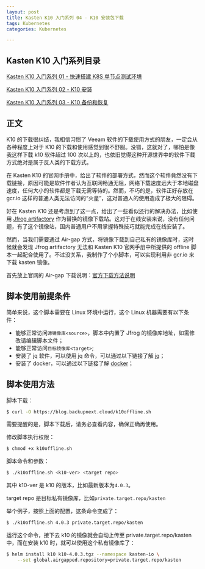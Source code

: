 ```yaml
---
layout: post
title: Kasten K10 入门系列 04 - K10 安装包下载
tags: Kubernetes
categories: Kubernetes

---
```


## Kasten K10 入门系列目录

[Kasten K10 入门系列 01 - 快速搭建 K8S 单节点测试环境](https://blog.backupnext.cloud/2020/12/Setting-up-quick-demo-for-K10-01/)

[Kasten K10 入门系列 02 - K10 安装](https://blog.backupnext.cloud/2021/05/K10-setup/)

[Kasten K10 入门系列 03 - K10 备份和恢复](https://blog.backupnext.cloud/2021/05/K10-configuration/)

## 正文

K10 的下载很纠结，我相信习惯了 Veeam 软件的下载使用方式的朋友，一定会从各种程度上对于 K10 的下载和使用感觉到很不舒服。没错，这就对了，哪怕是像我这样下载 k10 软件超过 100 次以上的，也依旧觉得这种开源世界中的软件下载方式绝对是属于反人类的下载方式。

在 Kasten K10 的官网手册中，给出了软件的部署方式，然而这个软件竟然没有下载链接，原因可能是软件作者认为互联网畅通无阻，网络下载速度远大于本地磁盘速度，任何大小的软件都是下载无需等待的。然而，不巧的是，软件正好存放在 gcr.io 这样的普通人类无法访问的“火星”，这对普通人的使用造成了极大的阻碍。

好在 Kasten K10 还是考虑到了这一点，给出了一些看似还行的解决办法，比如使用 [Jfrog artifactory](https://kb.kasten.io/knowledge/jfrog) 作为替换的镜像下载站。这对于在线安装来说，没有任何问题，有了这个镜像站，国内普通用户不用掌握特殊技巧就能完成在线安装了。

然而，当我们需要通过 Air-gap 方式，将镜像下载到自己私有的镜像库时，这时候就会发现 Jfrog artifactory 无法和 Kasten K10 官网手册中所提供的 offline 脚本一起配合使用了。不过没关系，我制作了个小脚本，可以实现利用非 gcr.io 来下载 kasten 镜像。

首先放上官网的 Air-gap 下载说明：[官方下载方法说明](https://docs.kasten.io/latest/install/offline.html#preparing-k10-container-images-for-air-gapped-use)

## 脚本使用前提条件

简单来说，这个脚本需要在 Linux 环境中运行，这个 Linux 机器需要有以下条件：

- 能够正常访问`源镜像库<source>`，脚本中内置了 Jfrog 的镜像库地址，如需修改请编辑脚本文件；
- 能够正常访问`目标镜像库<target>`;
- 安装了 jq 软件，可以使用 jq 命令，可以通过以下链接了解 [jq](https://stedolan.github.io/jq/)；
- 安装了 docker，可以通过以下链接了解 [docker](https://docs.docker.com/get-started/)；

## 脚本使用方法

脚本下载：

```bash
$ curl -O https://blog.backupnext.cloud/k10offline.sh
```

需要提醒的是，脚本下载后，请务必查看内容，确保正确再使用。

修改脚本执行权限：

```bash
$ chmod +x k10offline.sh
```

脚本命令和参数：

```bash
$ ./k10offline.sh <k10-ver> <target repo>
```

其中 k10-ver 是 k10 的版本，比如最新版本为`4.0.3`。

target repo 是目标私有镜像库，比如`private.target.repo/kasten`

举个例子，按照上面的配置，这条命令变成了：

```bash
$ ./k10offline.sh 4.0.3 private.target.repo/kasten
```

运行这个命令，接下去 k10 的镜像就会自动上传至 private.target.repo/kasten 中，而在安装 k10 时，就可以使用这个私有镜像库了：

```bash
$ helm install k10 k10-4.0.3.tgz --namespace kasten-io \
    --set global.airgapped.repository=private.target.repo/kasten
```
